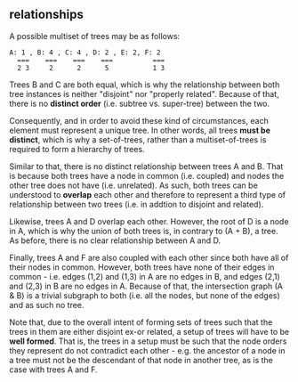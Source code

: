 
<!-- ======================================================================= -->
## relationships

A possible multiset of trees may be as follows:

```
A: 1 , B: 4 , C: 4 , D: 2 , E: 2, F: 2
  ===    ===    ===    ===          ===
  2 3     2      2      5           1 3
```

Trees B and C are both equal, which is why the relationship between both tree
instances is neither "disjoint" nor "properly related". Because of that, there
is no **distinct order** (i.e. subtree vs. super-tree) between the two.

Consequently, and in order to avoid these kind of circumstances, each element
must represent a unique tree. In other words, all trees **must be distinct**,
which is why a set-of-trees, rather than a multiset-of-trees is required to
form a hierarchy of trees.

Similar to that, there is no distinct relationship between trees A and B. That
is because both trees have a node in common (i.e. coupled) and nodes the other
tree does not have (i.e. unrelated). As such, both trees can be understood to
**overlap** each other and therefore to represent a third type of relationship
between two trees (i.e. in addtion to disjoint and related).

Likewise, trees A and D overlap each other. However, the root of D is a node
in A, which is why the union of both trees is, in contrary to (A + B), a tree.
As before, there is no clear relationship between A and D.

Finally, trees A and F are also coupled with each other since both have all of
their nodes in common. However, both trees have none of their edges in common -
i.e. edges (1,2) and (1,3) in A are no edges in B, and edges (2,1) and (2,3)
in B are no edges in A. Because of that, the intersection graph (A & B) is a
trivial subgraph to both (i.e. all the nodes, but none of the edges) and as
such no tree.

Note that, due to the overall intent of forming sets of trees such that the
trees in them are either disjoint ex-or related, a setup of trees will have
to be **well formed**. That is, the trees in a setup must be such that the
node orders they represent do not contradict each other - e.g. the ancestor
of a node in a tree must not be the descendant of that node in another tree,
as is the case with trees A and F.
